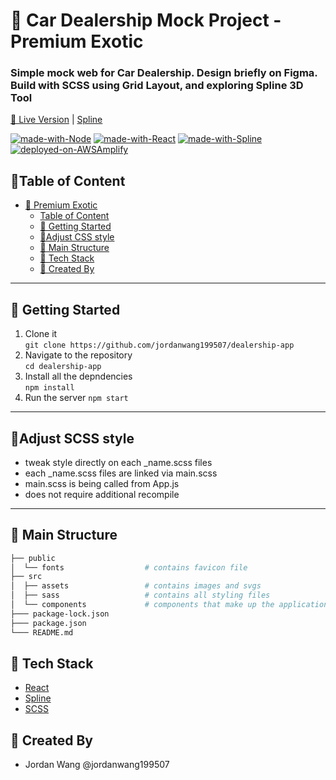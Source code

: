 # 🚙 Car Dealership Mock Project - Premium Exotic

### Simple mock web for Car Dealership. Design briefly on Figma. Build with SCSS using Grid Layout, and exploring Spline 3D Tool

[🚙 Live Version](https://master.d1jnw8vpgizssd.amplifyapp.com/) | [Spline](https://spline.design/)

[![made-with-Node](https://img.shields.io/badge/Made%20with-Node.js%20-success)](https://nodejs.org/en/)
[![made-with-React](https://img.shields.io/badge/Made%20with-React%20-blue)](https://React.com/)
[![made-with-Spline](https://img.shields.io/badge/Made%20with-Spline%20-yellow)](https://spline.design/)
[![deployed-on-AWSAmplify](https://img.shields.io/badge/Deployed%20on-AWSAmplify%20-orange)](https://aws.amazon.com/amplify)

## 📑Table of Content

- [🚙 Premium Exotic](#-premium-exotic)
  - [Table of Content](#table-of-content)
  - [🚙 Getting Started](#-getting-started)
  - [🧋Adjust CSS style](#-adjust-css-style)
  - [🧱 Main Structure](#-main-structure)
  - [📘 Tech Stack](#-tech-stack)
  - [🔨 Created By](#-created-by)
 
---
## 🚙 Getting Started
1. Clone it <br>
   `git clone https://github.com/jordanwang199507/dealership-app`
2. Navigate to the repository<br>
   `cd dealership-app`
3. Install all the depndencies <br>
   `npm install`
4. Run the server
   `npm start`
---
## 🧋Adjust SCSS style
- tweak style directly on each _name.scss files
- each _name.scss files are linked via main.scss
- main.scss is being called from App.js
- does not require additional recompile 
---
## 🧱 Main Structure
```sh
├── public
│  └── fonts                  # contains favicon file
├── src
│  ├── assets                 # contains images and svgs
│  ├── sass                   # contains all styling files
│  └── components             # components that make up the application (JS)
├─── package-lock.json
├─── package.json
└─── README.md
```

## 📘 Tech Stack
- [React](https://react.dev/)
- [Spline](https://spline.design/)
- [SCSS](https://sass-lang.com/)

## 🔨 Created By

- Jordan Wang @jordanwang199507
